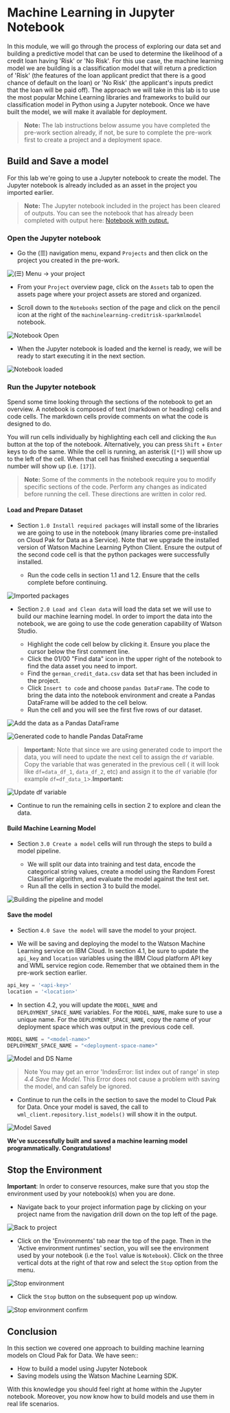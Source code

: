# Machine Learning in Jupyter Notebook

In this module, we will go through the process of exploring our data set and building a predictive model that can be used to determine the likelihood of a credit loan having 'Risk' or 'No Risk'. For this use case, the machine learning model we are building is a classification model that will return a prediction of 'Risk' (the features of the loan applicant predict that there is a good chance of default on the loan) or 'No Risk' (the applicant's inputs predict that the loan will be paid off). The approach we will take in this lab is to use the most popular Mchine Learning libraries and frameworks to build our classification model in Python using a Jupyter notebook. Once we have built the model, we will make it available for deployment.

> **Note:** The lab instructions below assume you have completed the pre-work section already, if not, be sure to complete the pre-work first to create a project and a deployment space.

## Build and Save a model

For this lab we're going to use a Jupyter notebook to create the model. The Jupyter notebook is already included as an asset in the project you imported earlier.

<!-- Update this link. It only works in GH as a relative address -->
> **Note:** The Jupyter notebook included in the project has been cleared of outputs. You can see the notebook that has already been completed with output here: [Notebook with output.](../../notebooks/with-output/machinelearning-creditrisk-sparkmlmodel-with-output.ipynb)

### Open the Jupyter notebook

* Go the (☰) navigation menu, expand `Projects` and then click on the project you created in the pre-work.

![(☰) Menu -> your project](../.gitbook/assets/images/navigation/menu-your-project.png)

* From your `Project` overview page, click on the `Assets` tab to open the assets page where your project assets are stored and organized.

* Scroll down to the `Notebooks` section of the page and click on the pencil icon at the right of the `machinelearning-creditrisk-sparkmlmodel` notebook.

![Notebook Open](../.gitbook/assets/images/ml/mljupyter-open-notebook.png)

* When the Jupyter notebook is loaded and the kernel is ready, we will be ready to start executing it in the next section.

![Notebook loaded](../.gitbook/assets/images/ml/mljupyter-notebook-loaded.png)

### Run the Jupyter notebook

Spend some time looking through the sections of the notebook to get an overview. A notebook is composed of text (markdown or heading) cells and code cells. The markdown cells provide comments on what the code is designed to do.

You will run cells individually by highlighting each cell and clicking the `Run` button at the top of the notebook. Alternatively, you can press `Shift` + `Enter` keys to do the same. While the cell is running, an asterisk (`[*]`) will show up to the left of the cell. When that cell has finished executing a sequential number will show up (i.e. `[17]`).

> **Note:** Some of the comments in the notebook require you to modify specific sections of the code. Perform any changes as indicated before running the cell. These directions are written in color red.

#### Load and Prepare Dataset

* Section `1.0 Install required packages` will install some of the libraries we are going to use in the notebook (many libraries come pre-installed on Cloud Pak for Data as a Service). Note that we upgrade the installed version of Watson Machine Learning Python Client. Ensure the output of the second code cell is that the python packages were successfully installed.

  * Run the code cells in section 1.1 and 1.2. Ensure that the cells complete before continuing.

![Imported packages](../.gitbook/assets/images/ml/mljupyter-packages-installed.png)

* Section `2.0 Load and Clean data` will load the data set we will use to build our machine learning model. In order to import the data into the notebook, we are going to use the code generation capability of Watson Studio.

  * Highlight the code cell below by clicking it. Ensure you place the cursor below the first comment line.
  * Click the 01/00 "Find data" icon in the upper right of the notebook to find the data asset you need to import.
  * Find the `german_credit_data.csv` data set that has been included in the project.
  * Click `Insert to code` and choose `pandas DataFrame`. The code to bring the data into the notebook environment and create a Pandas DataFrame will be added to the cell below.
  * Run the cell and you will see the first five rows of our dataset.

![Add the data as a Pandas DataFrame](../.gitbook/assets/images/ml/mljupyter-insert-dataframe.png)

![Generated code to handle Pandas DataFrame](../.gitbook/assets/images/ml/mljupyter-generated-code-dataframe.png)

> **Important:** Note that since we are using generated code to import the data, you will need to update the next cell to assign the `df` variable. Copy the variable that was generated in the previous cell ( it will look like `df=data_df_1`, `data_df_2`, etc) and assign it to the `df` variable (for example `df=df_data_1`>.**Important:** 

![Update df variable](../.gitbook/assets/images/ml/mljupyter-update-dataframe-variable.png)

* Continue to run the remaining cells in section 2 to explore and clean the data.

#### Build Machine Learning Model

* Section `3.0 Create a model` cells will run through the steps to build a model pipeline.

  * We will split our data into training and test data, encode the categorical string values, create a model using the Random Forest Classifier algorithm, and evaluate the model against the test set.
  * Run all the cells in section 3 to build the model.

![Building the pipeline and model](../.gitbook/assets/images/ml/mljupyter-buid-pipeline-and-model.png)

#### Save the model

* Section `4.0 Save the model` will save the model to your project.

* We will be saving and deploying the model to the Watson Machine Learning service on IBM Cloud. In section 4.1, be sure to update the `api_key` and `location` variables using the IBM Cloud platform API key and WML service region code. Remember that we obtained them in the pre-work section earlier.

```python
api_key = '<api-key>'
location = '<location>'
```

* In section 4.2, you will update the `MODEL_NAME` and `DEPLOYMENT_SPACE_NAME` variables. For the `MODEL_NAME`, make sure to use a unique name. For the `DEPLOYMENT_SPACE_NAME`, copy the name of your deployment space which was output in the previous code cell.

```python
MODEL_NAME = "<model-name>"
DEPLOYMENT_SPACE_NAME = "<deployment-space-name>"
```

![Model and DS Name](../.gitbook/assets/images/ml/mljupyter-model-ds-name.png)

> Note You may get an error 'IndexError: list index out of range' in step  *4.4 Save the Model*. This Error does not cause a problem with saving the model, and can safely be ignored.

* Continue to run the cells in the section to save the model to Cloud Pak for Data. Once your model is saved, the call to `wml_client.repository.list_models()` will show it in the output.

![Model Saved](../.gitbook/assets/images/ml/mljupyter-listmodels-output.png)

**We've successfully built and saved a machine learning model programmatically. Congratulations!**

## Stop the Environment

**Important**: In order to conserve resources, make sure that you stop the environment used by your notebook(s) when you are done.

* Navigate back to your project information page by clicking on your project name from the navigation drill down on the top left of the page.

![Back to project](../.gitbook/assets/images/ml/navigate-to-project.png)

* Click on the 'Environments' tab near the top of the page. Then in the 'Active environment runtimes' section, you will see the environment used by your notebook (i.e the `Tool` value is `Notebook`). Click on the three vertical dots at the right of that row and select the `Stop` option from the menu.

![Stop environment](../.gitbook/assets/images/ml/stop-notebook-environment.png)

* Click the `Stop` button on the subsequent pop up window.

![Stop environment confirm](../.gitbook/assets/images/ml/stop-notebook-environment-confirmation.png)

## Conclusion

In this section we covered one approach to building machine learning models on Cloud Pak for Data. We have seen::

* How to build a model using Jupyter Notebook
* Saving models using the Watson Machine Learning SDK.

With this knowledge you should feel right at home within the Jupyter notebook. Moreover, you now know how to build models and use them in real life scenarios.

